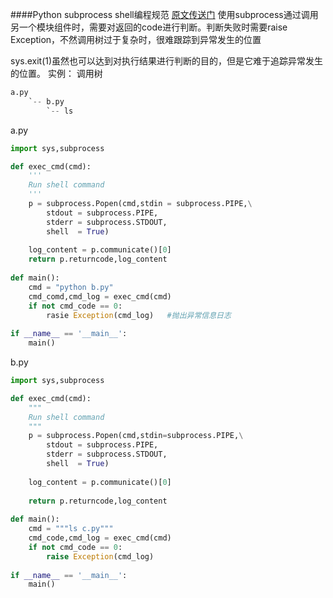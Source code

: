 ####Python subprocess shell编程规范
[原文传送门][0]
使用subprocess通过调用另一个模块组件时，需要对返回的code进行判断。判断失败时需要raise Exception，不然调用树过于复杂时，很难跟踪到异常发生的位置

sys.exit(1)虽然也可以达到对执行结果进行判断的目的，但是它难于追踪异常发生的位置。
实例：
调用树
```python
a.py
	`-- b.py
    	`-- ls
```
a.py
```python
import sys,subprocess

def exec_cmd(cmd):
	'''
    Run shell command
    '''
    p = subprocess.Popen(cmd,stdin = subprocess.PIPE,\
    	stdout = subprocess.PIPE,
        stderr = subprocess.STDOUT,
        shell  = True)
        
    log_content = p.communicate()[0]
    return p.returncode,log_content
    
def main():
	cmd = "python b.py"
    cmd_comd,cmd_log = exec_cmd(cmd)
    if not cmd_code == 0:
    	rasie Exception(cmd_log)   #抛出异常信息日志
        
if __name__ == '__main__':
	main()
```

b.py
```python
import sys,subprocess

def exec_cmd(cmd):
	"""
    Run shell command
    """
    p = subprocess.Popen(cmd,stdin=subprocess.PIPE,\
    	stdout = subprocess.PIPE,
        stderr = subprocess.STDOUT,
        shell  = True)
        
    log_content = p.communicate()[0]
    
    return p.returncode,log_content
    
def main():
	cmd = """ls c.py"""
    cmd_code,cmd_log = exec_cmd(cmd)
    if not cmd_code == 0:
    	raise Exception(cmd_log)
        
if __name__ == '__main__':
	main()
```














































[0]:http://blog.csdn.net/waterforest_pang/article/details/16885131